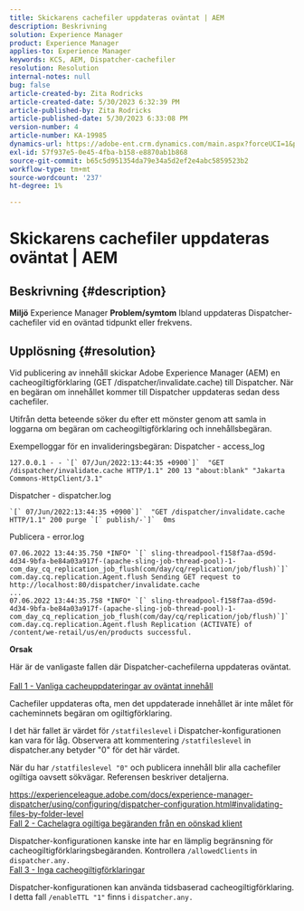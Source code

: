```yaml
---
title: Skickarens cachefiler uppdateras oväntat | AEM
description: Beskrivning
solution: Experience Manager
product: Experience Manager
applies-to: Experience Manager
keywords: KCS, AEM, Dispatcher-cachefiler
resolution: Resolution
internal-notes: null
bug: false
article-created-by: Zita Rodricks
article-created-date: 5/30/2023 6:32:39 PM
article-published-by: Zita Rodricks
article-published-date: 5/30/2023 6:33:08 PM
version-number: 4
article-number: KA-19985
dynamics-url: https://adobe-ent.crm.dynamics.com/main.aspx?forceUCI=1&pagetype=entityrecord&etn=knowledgearticle&id=a557ee57-18ff-ed11-8f6e-6045bd006b25
exl-id: 57f937e5-0e45-4fba-b158-e8870ab1b868
source-git-commit: b65c5d951354da79e34a5d2ef2e4abc5859523b2
workflow-type: tm+mt
source-wordcount: '237'
ht-degree: 1%

---
```


# Skickarens cachefiler uppdateras oväntat | AEM

## Beskrivning {#description}

<b>Miljö</b>
Experience Manager
<b>Problem/symtom</b>
Ibland uppdateras Dispatcher-cachefiler vid en oväntad tidpunkt eller frekvens.


## Upplösning {#resolution}


Vid publicering av innehåll skickar Adobe Experience Manager (AEM) en cacheogiltigförklaring (GET /dispatcher/invalidate.cache) till Dispatcher. När en begäran om innehållet kommer till Dispatcher uppdateras sedan dess cachefiler.

Utifrån detta beteende söker du efter ett mönster genom att samla in loggarna om begäran om cacheogiltigförklaring och innehållsbegäran.

Exempelloggar för en invalideringsbegäran: Dispatcher - access_log<br>

```
127.0.0.1 - - `[` 07/Jun/2022:13:44:35 +0900`]`  "GET /dispatcher/invalidate.cache HTTP/1.1" 200 13 "about:blank" "Jakarta Commons-HttpClient/3.1"
```

Dispatcher - dispatcher.log<br>

```
`[` 07/Jun/2022:13:44:35 +0900`]`  "GET /dispatcher/invalidate.cache HTTP/1.1" 200 purge `[` publish/-`]`  0ms
```

Publicera - error.log<br>

```
07.06.2022 13:44:35.750 *INFO* `[` sling-threadpool-f158f7aa-d59d-4d34-9bfa-be84a03a917f-(apache-sling-job-thread-pool)-1-com_day_cq_replication_job_flush(com/day/cq/replication/job/flush)`]`  com.day.cq.replication.Agent.flush Sending GET request to http://localhost:80/dispatcher/invalidate.cache
...
07.06.2022 13:44:35.758 *INFO* `[` sling-threadpool-f158f7aa-d59d-4d34-9bfa-be84a03a917f-(apache-sling-job-thread-pool)-1-com_day_cq_replication_job_flush(com/day/cq/replication/job/flush)`]`  com.day.cq.replication.Agent.flush Replication (ACTIVATE) of /content/we-retail/us/en/products successful.
```




<b>Orsak</b>

Här är de vanligaste fallen där Dispatcher-cachefilerna uppdateras oväntat.
 <br>
<u>Fall 1 - Vanliga cacheuppdateringar av oväntat innehåll</u>

Cachefiler uppdateras ofta, men det uppdaterade innehållet är inte målet för cacheminnets begäran om ogiltigförklaring.

I det här fallet är värdet för `/statfileslevel` i Dispatcher-konfigurationen kan vara för låg. Observera att kommentering `/statfileslevel` in dispatcher.any betyder &quot;0&quot; för det här värdet.

När du har `/statfileslevel "0"` och publicera innehåll blir alla cachefiler ogiltiga oavsett sökvägar. Referensen beskriver detaljerna.

https://experienceleague.adobe.com/docs/experience-manager-dispatcher/using/configuring/dispatcher-configuration.html#invalidating-files-by-folder-level
 <br>
<u>Fall 2 - Cachelagra ogiltiga begäranden från en oönskad klient</u>

Dispatcher-konfigurationen kanske inte har en lämplig begränsning för cacheogiltigförklaringsbegäranden. Kontrollera `/allowedClients` in `dispatcher.any.`
 <br>
<u>Fall 3 - Inga cacheogiltigförklaringar</u>

Dispatcher-konfigurationen kan använda tidsbaserad cacheogiltigförklaring. I detta fall `/enableTTL "1"` finns i `dispatcher.any.`
